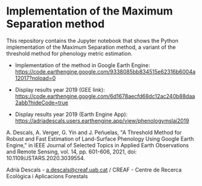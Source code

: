 # Implementation of the Maximum Separation method

This repository contains the Jupyter notebook that shows the Python implementation of the Maximum Separation method, a variant of the threshold method for phenology metric estimation. 

- Implementation of the method in Google Earth Engine: 
https://code.earthengine.google.com/9338085bb834515e62316b6004a12017?noload=0

- Display results year 2019 (GEE link): 
https://code.earthengine.google.com/6d1678aecfd68dc12ac240b88daa2abb?hideCode=true

- Display results year 2019 (Earth Engine App): 
https://adriadescals.users.earthengine.app/view/phenologymslai2019

A. Descals, A. Verger, G. Yin and J. Peñuelas, "A Threshold Method for Robust and Fast Estimation of Land-Surface Phenology Using Google Earth Engine," in IEEE Journal of Selected Topics in Applied Earth Observations and Remote Sensing, vol. 14, pp. 601-606, 2021, doi: 10.1109/JSTARS.2020.3039554.

Adrià Descals - a.descals@creaf.uab.cat / CREAF - Centre de Recerca Ecològica i Aplicacions Forestals
